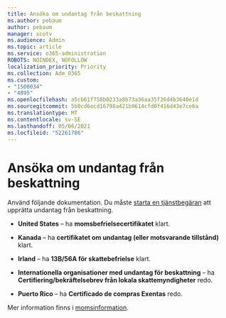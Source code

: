 ```yaml
---
title: Ansöka om undantag från beskattning
ms.author: pebaum
author: pebaum
manager: scotv
ms.audience: Admin
ms.topic: article
ms.service: o365-administration
ROBOTS: NOINDEX, NOFOLLOW
localization_priority: Priority
ms.collection: Adm_O365
ms.custom:
- "1500034"
- "4895"
ms.openlocfilehash: a5cb61f750b0233a8b73a36aa35f26d4b3640e1d
ms.sourcegitcommit: 5b0cd6ecd16798a421b9614cfd0f416d43e7ce6a
ms.translationtype: MT
ms.contentlocale: sv-SE
ms.lasthandoff: 05/06/2021
ms.locfileid: "52261786"
---
```

# <a name="apply-for-tax-exempt-status"></a>Ansöka om undantag från beskattning

Använd följande dokumentation. Du måste [starta en tjänstbegäran](/microsoft-365/admin/contact-support-for-business-products) att upprätta undantag från beskattning.

- **United States** – ha **momsbefrielsecertifikatet** klart.

- **Kanada** – ha **certifikatet om undantag (eller motsvarande tillstånd)** klart.

- **Irland** – ha **13B/56A för skattebefrielse** klart.

- **Internationella organisationer med undantag för beskattning** – ha **Certifiering/bekräftelsebrev från lokala skattemyndigheter** redo.

- **Puerto Rico** – ha **Certificado de compras Exentas** redo.

Mer information finns i [momsinformation](https://docs.microsoft.com/microsoft-365/commerce/billing-and-payments/tax-information).

